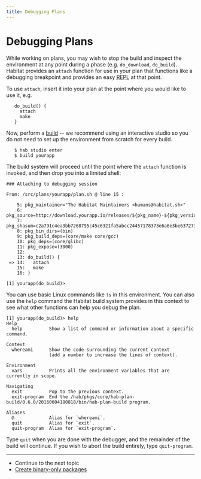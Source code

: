 ```yaml
---
title: Debugging Plans
---
```


# Debugging Plans

While working on plans, you may wish to stop the build and inspect the environment at any point during a phase (e.g. `do_download`, `do_build`). Habitat provides an `attach` function for use in your plan that functions like a debugging breakpoint and provides an easy <acronym title="Read, Evaluation, Print Loop">REPL</acronym> at that point.

To use `attach`, insert it into your plan at the point where you would like to use it, e.g.

       do_build() {
         attach
         make
       }

Now, perform a [build](/docs/create-packages-build) -- we recommend using an interactive studio so you do not need to set up the environment from scratch for every build.

       $ hab studio enter
       $ build yourapp

The build system will proceed until the point where the `attach` function is invoked, and then drop you into a limited shell:

~~~
### Attaching to debugging session

From: /src/plans/yourapp/plan.sh @ line 15 :

    5: pkg_maintainer="The Habitat Maintainers <humans@habitat.sh>"
    6: pkg_source=http://download.yourapp.io/releases/${pkg_name}-${pkg_version}.tar.gz
    7: pkg_shasum=c2a791c4ea3bb7268795c45c6321fa5abcc24457178373e6a6e3be6372737f23
    8: pkg_bin_dirs=(bin)
    9: pkg_build_deps=(core/make core/gcc)
    10: pkg_deps=(core/glibc)
    11: pkg_expose=(3000)
    12:
    13: do_build() {
 => 14:   attach
    15:   make
    16: }

[1] yourapp(do_build)>
~~~

You can use basic Linux commands like `ls` in this environment. You can also use the `help` command the Habitat build system provides in this context to see what other functions can help you debug the plan.

~~~
[1] yourapp(do_build)> help
Help
  help          Show a list of command or information about a specific command.

Context
  whereami      Show the code surrounding the current context
                (add a number to increase the lines of context).

Environment
  vars          Prints all the environment variables that are currently in scope.

Navigating
  exit          Pop to the previous context.
  exit-program  End the /hab/pkgs/core/hab-plan-build/0.6.0/20160604180818/bin/hab-plan-build program.

Aliases
  @             Alias for `whereami`.
  quit          Alias for `exit`.
  quit-program  Alias for `exit-program`.
~~~

Type `quit` when you are done with the debugger, and the remainder of the build will continue. If you wish to abort the build entirely, type `quit-program`.

<hr>
<ul class="main-content--link-nav">
  <li>Continue to the next topic</li>
  <li><a href="/docs/create-packages-binary-only">Create binary-only packages</a></li>
</ul>
